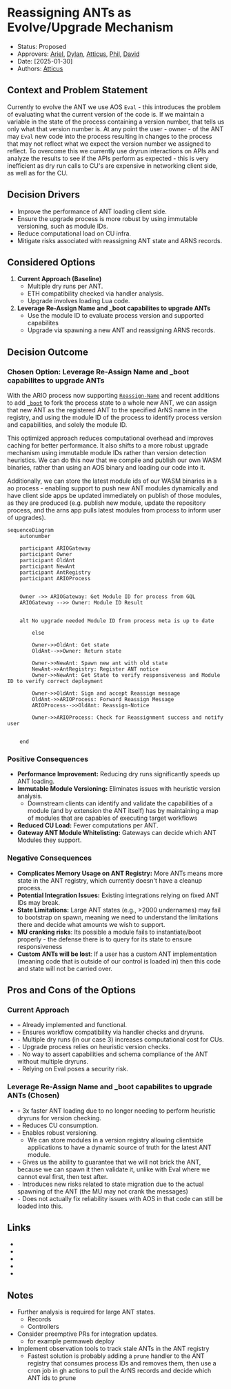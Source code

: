 # Reassigning ANTs as Evolve/Upgrade Mechanism

- Status: Proposed
- Approvers: [Ariel], [Dylan], [Atticus], [Phil], [David]
- Date: [2025-01-30]
- Authors: [Atticus]

## Context and Problem Statement

Currently to evolve the ANT we use AOS `Eval` - this introduces the problem of
evaluating what the current version of the code is. If we maintain a variable in
the state of the process containing a version number, that tells us only what
that version number is. At any point the user - owner - of the ANT may `Eval`
new code into the process resulting in changes to the process that may not
reflect what we expect the version number we assigned to reflect. To overcome
this we currently use dryrun interactions on APIs and analyze the results to see
if the APIs perform as expected - this is very inefficient as dry run calls to
CU's are expensive in networking client side, as well as for the CU.

## Decision Drivers

- Improve the performance of ANT loading client side.
- Ensure the upgrade process is more robust by using immutable versioning, such
  as module IDs.
- Reduce computational load on CU infra.
- Mitigate risks associated with reassigning ANT state and ARNS records.

## Considered Options

1. **Current Approach (Baseline)**
   - Multiple dry runs per ANT.
   - ETH compatibility checked via handler analysis.
   - Upgrade involves loading Lua code.
2. **Leverage Re-Assign Name and \_boot capabilites to upgrade ANTs**
   - Use the module ID to evaluate process version and supported capabilites
   - Upgrade via spawning a new ANT and reassigning ARNS records.

## Decision Outcome

### Chosen Option: **Leverage Re-Assign Name and \_boot capabilites to upgrade ANTs**

With the ARIO process now supporting
[`Reassign-Name`](https://github.com/ar-io/ar-io-ant-process/pull/26) and recent
additions to add [`_boot`](https://github.com/ar-io/ar-io-ant-process/pull/57)
to fork the process state to a whole new ANT, we can assign that new ANT as the
registered ANT to the specified ArNS name in the registry, and using the module
ID of the process to identify process version and capabilities, and solely the
module ID.

This optimized approach reduces computational overhead and improves caching for
better performance. It also shifts to a more robust upgrade mechanism using
immutable module IDs rather than version detection heuristics. We can do this
now that we compile and publish our own WASM binaries, rather than using an AOS
binary and loading our code into it.

Additionally, we can store the latest module ids of our WASM binaries in a ao
process - enabling support to push new ANT modules dynamically and have client
side apps be updated immediately on publish of those modules, as they are
produced (e.g. publish new module, update the repository process, and the arns app
pulls latest modules from process to inform user of upgrades).

```mermaid
sequenceDiagram
    autonumber

    participant ARIOGateway
    participant Owner
    participant OldAnt
    participant NewAnt
    participant AntRegistry
    participant ARIOProcess


    Owner ->> ARIOGateway: Get Module ID for process from GQL
    ARIOGateway -->> Owner: Module ID Result


    alt No upgrade needed Module ID from process meta is up to date

        else

        Owner->>OldAnt: Get state
        OldAnt-->>Owner: Return state

        Owner->>NewAnt: Spawn new ant with old state
        NewAnt->>AntRegistry: Register ANT notice
        Owner->>NewAnt: Get State to verify responsiveness and Module ID to verify correct deployment

        Owner->>OldAnt: Sign and accept Reassign message
        OldAnt->>ARIOProcess: Forward Reassign Message
        ARIOProcess-->>OldAnt: Reassign-Notice

        Owner->>ARIOProcess: Check for Reassignment success and notify user


    end
```

### Positive Consequences

- **Performance Improvement:** Reducing dry runs significantly speeds up ANT
  loading.
- **Immutable Module Versioning:** Eliminates issues with heuristic version
  analysis.
  - Downstream clients can identify and validate the capabilities of a module
    (and by extension the ANT itself) has by maintaining a map of modules that
    are capables of executing target workflows
- **Reduced CU Load:** Fewer computations per ANT.
- **Gateway ANT Module Whitelisting:** Gateways can decide which ANT Modules
  they support.

### Negative Consequences

- **Complicates Memory Usage on ANT Registry:** More ANTs means more state in
  the ANT registry, which currently doesn't have a cleanup process.
- **Potential Integration Issues:** Existing integrations relying on fixed ANT
  IDs may break.
- **State Limitations:** Large ANT states (e.g., >2000 undernames) may fail to
  bootstrap on spawn, meaning we need to understand the limitations there and
  decide what amounts we wish to support.
- **MU cranking risks**: Its possible a module fails to instantiate/boot
  properly - the defense there is to query for its state to ensure
  responsiveness
- **Custom ANTs will be lost**: If a user has a custom ANT implementation
  (meaning code that is outside of our control is loaded in) then this code and
  state will not be carried over.

## Pros and Cons of the Options

### Current Approach

- `+` Already implemented and functional.
- `+` Ensures workflow compatibility via handler checks and dryruns.
- `-` Multiple dry runs (in our case 3) increases computational cost for CUs.
- `-` Upgrade process relies on heuristic version checks.
- `-` No way to assert capabilities and schema compliance of the ANT without
  multiple dryruns.
- `-` Relying on Eval poses a security risk.

### **Leverage Re-Assign Name and \_boot capabilites to upgrade ANTs** (Chosen)

- `+` 3x faster ANT loading due to no longer needing to perform heuristic
  dryruns for version checking.
- `+` Reduces CU consumption.
- `+` Enables robust versioning.
  - We can store modules in a version registry allowing clientside applications
    to have a dynamic source of truth for the latest ANT module.
- `+` Gives us the ability to guarantee that we will not brick the ANT, because
  we can spawn it then validate it, unlike with Eval where we cannot eval first,
  then test after.
- `-` Introduces new risks related to state migration due to the actual spawning
  of the ANT (the MU may not crank the messages)
- `-` Does not actually fix reliability issues with AOS in that code can still
  be loaded into this.

## Links

- [Ariel]: https://github.com/arielmelendez
- [David]: https://github.com/djwhitt
- [Dylan]: https://github.com/dtfiedler
- [Atticus]: https://github.com/atticusofsparta
- [Phil]: https://github.com/vilenarios

## Notes

- Further analysis is required for large ANT states.
  - Records
  - Controllers
- Consider preemptive PRs for integration updates.
  - for example permaweb deploy
- Implement observation tools to track stale ANTs in the ANT registry
  - Fastest solution is probably adding a `prune` handler to the ANT registry
    that consumes process IDs and removes them, then use a cron job in gh
    actions to pull the ArNS records and decide which ANT ids to prune
